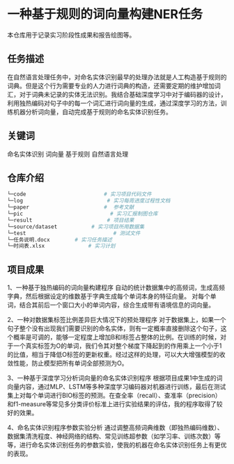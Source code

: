 # 一种基于规则的词向量构建NER任务
本仓库用于记录实习阶段性成果和报告绘图等。
## 任务描述
在自然语言处理任务中，对命名实体识别最早的处理办法就是人工构造基于规则的词典。但是这个行为需要专业的人力进行词典的构造，还需要定期的维护增加词汇，对于词典未记录的实体无法识别。我结合基础深度学习中对于编码器的设计，利用独热编码对句子中的每一个词汇进行词向量的生成，通过深度学习的方法，训练机器分析词向量，自动完成基于规则的命名实体识别任务。

## 关键词

命名实体识别 词向量 基于规则 自然语言处理

## 仓库介绍
```bash
└─code                         # 实习项目代码文件
└─log                           # 实习每周进度过程性文档
└─paper                        #  参考文献
└─pic                            # 实习汇报制图仓库
└─result                        # 项目结果
└─source/dataset           # 实习项目所用数据集
└─test                            # 测试文件
└─任务说明.docx        # 实习任务描述
└─时间表.xlsx              # 实习计划
```


## 项目成果
1、一种基于独热编码的词向量构建程序
自动的统计数据集中的高频词，生成高频字典，然后根据设定的维数基于字典生成每个单词本身的特征向量。
对每个单词，结合其前后一个窗口大小的单词内容，综合生成带有语境信息的词向量。

2、一种对数据集标签比例差异巨大情况下的预处理程序
对于数据集上，如果一个句子整个没有出现我们需要识别的命名实体，则有一定概率直接删除这个句子，这个概率是可调的，能够一定程度上增加B和I标签占整体的比例。在训练的时候，对于一个真实标签为O的单词，我们令其对整个梯度下降起到的作用乘上一个小于1的比值，相当于降低O标签的更新权重。经过这样的处理，可以大大增强模型的收敛性能，防止模型把所有单词全部预测为O。

3、一种基于深度学习分析词向量的命名实体识别程序
根据项目成果1中生成的词向量内容，通过MLP、LSTM等多种深度学习编码器对机器进行训练，最后在测试集上对每个单词进行BIO标签的预测。在查全率（recall）、查准率（precision）和f1-measure等常见多分类评价标准上进行实验结果的评估，我的程序取得了较好的效果。

4、命名实体识别程序参数实验分析
通过调整高频词典维数（即独热编码维数）、数据集清洗程度、神经网络的结构、常见训练超参数（如学习率、训练次数）等等，进行命名实体识别任务的参数实验，使我的机器在命名实体识别任务上有更优的表现。
